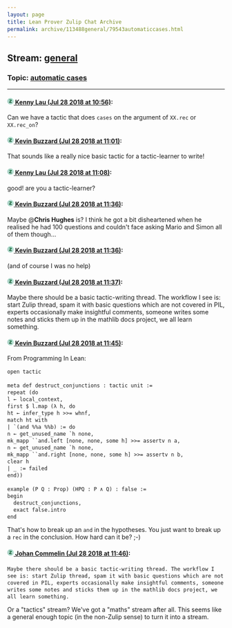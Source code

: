 ```yaml
---
layout: page
title: Lean Prover Zulip Chat Archive 
permalink: archive/113488general/79543automaticcases.html
---
```


## Stream: [general](index.html)
### Topic: [automatic cases](79543automaticcases.html)

---

#### [![Click to go to Zulip](../../assets/img/zulip2.png) Kenny Lau (Jul 28 2018 at 10:56)](https://leanprover.zulipchat.com/#narrow/stream/113488-general/topic/automatic%20cases/near/130457556):
Can we have a tactic that does `cases` on the argument of `XX.rec` or `XX.rec_on`?

#### [![Click to go to Zulip](../../assets/img/zulip2.png) Kevin Buzzard (Jul 28 2018 at 11:01)](https://leanprover.zulipchat.com/#narrow/stream/113488-general/topic/automatic%20cases/near/130457669):
That sounds like a really nice basic tactic for a tactic-learner to write!

#### [![Click to go to Zulip](../../assets/img/zulip2.png) Kenny Lau (Jul 28 2018 at 11:08)](https://leanprover.zulipchat.com/#narrow/stream/113488-general/topic/automatic%20cases/near/130457886):
good! are you a tactic-learner?

#### [![Click to go to Zulip](../../assets/img/zulip2.png) Kevin Buzzard (Jul 28 2018 at 11:36)](https://leanprover.zulipchat.com/#narrow/stream/113488-general/topic/automatic%20cases/near/130458769):
Maybe @**Chris Hughes** is? I think he got a bit disheartened when he realised he had 100 questions and couldn't face asking Mario and Simon all of them though...

#### [![Click to go to Zulip](../../assets/img/zulip2.png) Kevin Buzzard (Jul 28 2018 at 11:36)](https://leanprover.zulipchat.com/#narrow/stream/113488-general/topic/automatic%20cases/near/130458770):
(and of course I was no help)

#### [![Click to go to Zulip](../../assets/img/zulip2.png) Kevin Buzzard (Jul 28 2018 at 11:37)](https://leanprover.zulipchat.com/#narrow/stream/113488-general/topic/automatic%20cases/near/130458776):
Maybe there should be a basic tactic-writing thread. The workflow I see is: start Zulip thread, spam it with basic questions which are not covered in PIL, experts occasionally make insightful comments, someone writes some notes and sticks them up in the mathlib docs project, we all learn something.

#### [![Click to go to Zulip](../../assets/img/zulip2.png) Kevin Buzzard (Jul 28 2018 at 11:45)](https://leanprover.zulipchat.com/#narrow/stream/113488-general/topic/automatic%20cases/near/130458988):
From Programming In Lean:

```lean
open tactic

meta def destruct_conjunctions : tactic unit :=
repeat (do
l ← local_context,
first $ l.map (λ h, do
ht ← infer_type h >>= whnf,
match ht with
| `(and %%a %%b) := do
n ← get_unused_name `h none,
mk_mapp ``and.left [none, none, some h] >>= assertv n a,
n ← get_unused_name `h none,
mk_mapp ``and.right [none, none, some h] >>= assertv n b,
clear h
| _ := failed
end))

example (P Q : Prop) (HPQ : P ∧ Q) : false :=
begin
  destruct_conjunctions,
  exact false.intro
end
```

That's how to break up an `and` in the hypotheses. You just want to break up a `rec` in the conclusion. How hard can it be? ;-)

#### [![Click to go to Zulip](../../assets/img/zulip2.png) Johan Commelin (Jul 28 2018 at 11:46)](https://leanprover.zulipchat.com/#narrow/stream/113488-general/topic/automatic%20cases/near/130459043):
```quote
Maybe there should be a basic tactic-writing thread. The workflow I see is: start Zulip thread, spam it with basic questions which are not covered in PIL, experts occasionally make insightful comments, someone writes some notes and sticks them up in the mathlib docs project, we all learn something.
```
Or a "tactics" stream? We've got a "maths" stream after all. This seems like a general enough topic (in the non-Zulip sense) to turn it into a stream.

